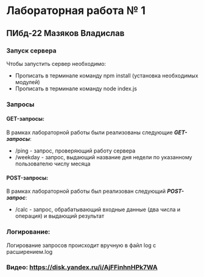 # Лабораторная работа № 1
## ПИбд-22 Мазяков Владислав
### Запуск сервера
Чтобы запустить сервер необходимо:

* Прописать в терминале команду npm install (установка необходимых модулей)
* Прописать в терминале команду node index.js

### Запросы
#### GET-запросы:
В рамках лабораторной работы были реализованы следующие ***GET-запросы***:
* /ping - запрос, проверяющий работу сервера
* /weekday - запрос, выдающий название дня недели по указанному пользователю числу месяца
#### POST-запросы:
В рамках лабораторной работы был реализован следующий ***POST-запрос***:
* /calc - запрос, обрабатывающий входные данные (два числа и операция) и выдающий результат

### Логирование:
Логирование запросов происходит вручную в файл log с расширением.log

### Видео: https://disk.yandex.ru/i/AjFFinhnHPk7WA
